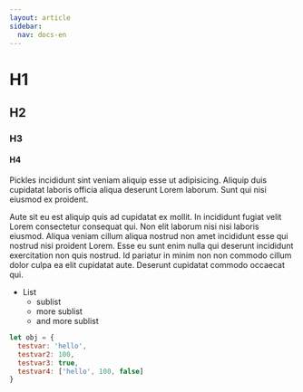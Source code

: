 ```yaml
---
layout: article
sidebar:
  nav: docs-en
---
```

# H1
## H2
### H3
#### H4

Pickles incididunt sint veniam aliquip esse ut adipisicing. Aliquip duis cupidatat laboris officia aliqua deserunt Lorem laborum. Sunt qui nisi eiusmod ex proident.

Aute sit eu est aliquip quis ad cupidatat ex mollit. In incididunt fugiat velit Lorem consectetur consequat qui. Non elit laborum nisi nisi laboris eiusmod. Aliqua veniam cillum aliqua nostrud non amet incididunt esse qui nostrud nisi proident Lorem. Esse eu sunt enim nulla qui deserunt incididunt exercitation non quis nostrud. Id pariatur in minim non non commodo cillum dolor culpa ea elit cupidatat aute. Deserunt cupidatat commodo occaecat qui.

* List
  * sublist
  * more sublist
  * and more sublist

```javascript
let obj = {
  testvar: 'hello',
  testvar2: 100,
  testvar3: true,
  testvar4: ['hello', 100, false]
}
```
